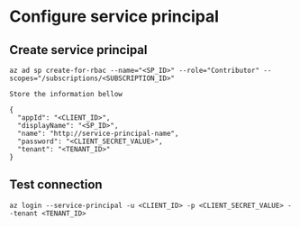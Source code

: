 # Configure service principal

## Create service principal
```
az ad sp create-for-rbac --name="<SP_ID>" --role="Contributor" --scopes="/subscriptions/<SUBSCRIPTION_ID>"

Store the information bellow

{
  "appId": "<CLIENT_ID>",
  "displayName": "<SP_ID>",
  "name": "http://service-principal-name",
  "password": "<CLIENT_SECRET_VALUE>",
  "tenant": "<TENANT_ID>"
}
```

## Test connection
```
az login --service-principal -u <CLIENT_ID> -p <CLIENT_SECRET_VALUE> --tenant <TENANT_ID>
```
